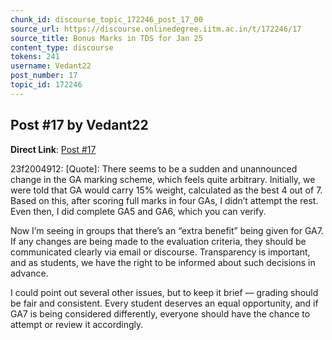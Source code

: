 ```yaml
---
chunk_id: discourse_topic_172246_post_17_00
source_url: https://discourse.onlinedegree.iitm.ac.in/t/172246/17
source_title: Bonus Marks in TDS for Jan 25
content_type: discourse
tokens: 241
username: Vedant22
post_number: 17
topic_id: 172246
---
```


## Post #17 by Vedant22

**Direct Link**: [Post #17](https://discourse.onlinedegree.iitm.ac.in/t/172246/17)

23f2004912:
[Quote]: 
There seems to be a sudden and unannounced change in the GA marking scheme, which feels quite arbitrary. Initially, we were told that GA would carry 15% weight, calculated as the best 4 out of 7. Based on this, after scoring full marks in four GAs, I didn’t attempt the rest. Even then, I did complete GA5 and GA6, which you can verify.

Now I’m seeing in groups that there’s an “extra benefit” being given for GA7. If any changes are being made to the evaluation criteria, they should be communicated clearly via email or discourse. Transparency is important, and as students, we have the right to be informed about such decisions in advance.

I could point out several other issues, but to keep it brief — grading should be fair and consistent. Every student deserves an equal opportunity, and if GA7 is being considered differently, everyone should have the chance to attempt or review it accordingly.
